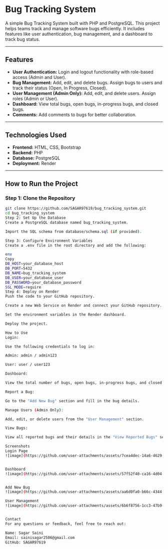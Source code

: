 # Bug Tracking System

A simple Bug Tracking System built with PHP and PostgreSQL. This project helps teams track and manage software bugs efficiently. It includes features like user authentication, bug management, and a dashboard to track bug status.

---

## Features

- **User Authentication:** Login and logout functionality with role-based access (Admin and User).
- **Bug Management:** Add, edit, and delete bugs. Assign bugs to users and track their status (Open, In Progress, Closed).
- **User Management (Admin Only):** Add, edit, and delete users. Assign roles (Admin or User).
- **Dashboard:** View total bugs, open bugs, in-progress bugs, and closed bugs.
- **Comments:** Add comments to bugs for better collaboration.

---

## Technologies Used

- **Frontend:** HTML, CSS, Bootstrap
- **Backend:** PHP
- **Database:** PostgreSQL
- **Deployment:** Render

---

## How to Run the Project

### Step 1: Clone the Repository
```bash
git clone https://github.com/SAGAR97619/bug_tracking_system.git
cd bug_tracking_system
Step 2: Set Up the Database
Create a PostgreSQL database named bug_tracking_system.

Import the SQL schema from database/schema.sql (if provided).

Step 3: Configure Environment Variables
Create a .env file in the root directory and add the following:

env
Copy
DB_HOST=your_database_host
DB_PORT=5432
DB_NAME=bug_tracking_system
DB_USER=your_database_user
DB_PASSWORD=your_database_password
SSL_MODE=require
Step 4: Deploy on Render
Push the code to your GitHub repository.

Create a new Web Service on Render and connect your GitHub repository.

Set the environment variables in the Render dashboard.

Deploy the project.

How to Use
Login:

Use the following credentials to log in:

Admin: admin / admin123

User: user / user123

Dashboard:

View the total number of bugs, open bugs, in-progress bugs, and closed bugs.

Report a Bug:

Go to the "Add New Bug" section and fill in the bug details.

Manage Users (Admin Only):

Add, edit, or delete users from the "User Management" section.

View Bugs:

View all reported bugs and their details in the "View Reported Bugs" section.

Screenshots
Login Page
![image](https://github.com/user-attachments/assets/7cea4dec-14a6-4629-91b7-bec059abf43c)


Dashboard
![image](https://github.com/user-attachments/assets/57f52f40-ca16-4d04-a79f-4221224fb018)


Add New Bug
![image](https://github.com/user-attachments/assets/aa6d0fa0-b66c-4344-a431-84c4c14b2e1e)

User Management
![image](https://github.com/user-attachments/assets/6b6f8756-1cc3-47b9-9ea6-681061ede403)


Contact
For any questions or feedback, feel free to reach out:

Name: Sagar Saini
Email: sainisagar2506@gmail.com
GitHub: SAGAR97619

